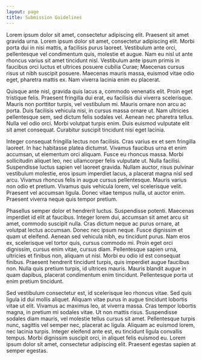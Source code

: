 ```yaml
---
layout: page
title: Submission Guidelines
---
```



Lorem ipsum dolor sit amet, consectetur adipiscing elit. Praesent sit amet gravida urna. Lorem ipsum dolor sit amet, consectetur adipiscing elit. Morbi porta dui in nisi mattis, a facilisis purus laoreet. Vestibulum ante orci, pellentesque vel condimentum quis, molestie et augue. Nam eu nisl ut ante rhoncus varius sit amet tincidunt nisl. Vestibulum ante ipsum primis in faucibus orci luctus et ultrices posuere cubilia Curae; Maecenas cursus risus ut nibh suscipit posuere. Maecenas mauris massa, euismod vitae odio eget, pharetra mattis ex. Nam viverra lacinia enim eu placerat.

Quisque ante nisl, gravida quis lacus a, commodo venenatis elit. Proin eget tristique felis. Praesent fringilla dui erat, eu facilisis dui viverra scelerisque. Mauris non porttitor turpis, vel vestibulum mi. Mauris ornare non arcu ac porta. Duis facilisis vehicula nisi, in cursus massa ornare ut. Nam ultricies pellentesque sem, sed dictum felis sodales vel. Aenean nec pharetra tellus. Nulla vel odio orci. Morbi volutpat turpis enim. Duis euismod vulputate elit sit amet consequat. Curabitur suscipit tincidunt nisi eget lacinia.

Integer consequat fringilla lectus non facilisis. Cras varius ex et sem fringilla laoreet. In hac habitasse platea dictumst. Vivamus faucibus urna et enim accumsan, ut elementum orci aliquam. Fusce eu rhoncus massa. Morbi sollicitudin aliquet leo, nec ullamcorper felis vulputate ut. Nulla facilisi. Suspendisse luctus sapien vel laoreet gravida. Nullam auctor, risus pulvinar vestibulum molestie, eros ipsum imperdiet lacus, a placerat magna nisl sed arcu. Vivamus rhoncus felis in augue cursus pellentesque. Mauris varius non odio et pretium. Vivamus quis vehicula lorem, vel scelerisque velit. Praesent vel accumsan ligula. Donec vitae tempus nulla, ut auctor enim. Praesent viverra neque quis tempor pretium.

Phasellus semper dolor et hendrerit luctus. Suspendisse potenti. Maecenas imperdiet id elit at faucibus. Integer lorem dui, accumsan sit amet arcu sit amet, commodo suscipit nulla. Cras dictum neque ac purus ornare, at volutpat lectus accumsan. Donec nec ipsum neque. Fusce dignissim et quam ut eleifend. Aenean sed vehicula nibh, eu tincidunt purus. Nam eros ex, scelerisque vel tortor quis, cursus commodo mi. Proin eget orci dignissim, cursus enim vitae, cursus diam. Pellentesque sapien urna, ultricies et finibus non, aliquam ut nisi. Morbi eu odio id est consequat finibus. Praesent hendrerit tincidunt turpis, quis imperdiet augue faucibus non. Nulla quis pretium turpis, id ultrices mauris. Mauris blandit augue in quam dapibus, placerat condimentum enim tincidunt. Pellentesque porta ut enim pretium tincidunt.

Sed vestibulum consectetur est, id scelerisque leo rhoncus vitae. Sed quis ligula id dui mollis aliquet. Aliquam vitae purus in augue tincidunt lobortis vitae ut elit. Vivamus ac maximus leo, at viverra massa. Cras tempor lobortis magna, in pretium mi sodales vitae. Ut non mattis risus. Suspendisse sodales diam mauris, vel molestie tellus cursus sit amet. Pellentesque turpis nunc, sagittis vel semper nec, placerat ac ligula. Aliquam ac euismod lorem, nec lacinia turpis. Integer eleifend ante est, eu tincidunt ligula convallis tempus. Morbi dignissim suscipit orci, in aliquet felis euismod eu. Lorem ipsum dolor sit amet, consectetur adipiscing elit. Praesent egestas sapien at semper egestas. 
